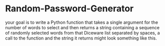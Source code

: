 # Random-Password-Generator
 your goal is to write a Python function that takes a single argument for the number of words to select and then returns a string containing a sequence of randomly selected words from that Diceware list separated by spaces, a call to the function and the string it returns might look something like this. 
